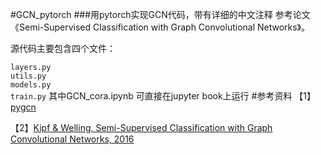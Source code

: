 #GCN_pytorch
###用pytorch实现GCN代码，带有详细的中文注释
参考论文《Semi-Supervised Classification with Graph Convolutional Networks》。

源代码主要包含四个文件：

`layers.py`\
`utils.py`\
`models.py`\
`train.py`
其中GCN_cora.ipynb 可直接在jupyter book上运行
#参考资料
【1】[pygcn](https://github.com/tkipf/pygcn)

【2】[Kipf & Welling, Semi-Supervised Classification with Graph Convolutional Networks, 2016](https://arxiv.org/abs/1609.02907)



